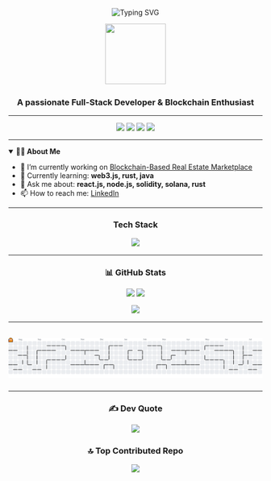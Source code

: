<!-- Banner & Typing -->
<p align="center">
<img src="https://readme-typing-svg.demolab.com?font=Fira+Code&size=30&pause=1000&color=F97316&center=true&vCenter=true&width=600&lines=Hi+%F0%9F%91%8B%2C+I'm+Faizan+Shaikh!" alt="Typing SVG" />
</p>
<p align="center">
  <img src="https://media.giphy.com/media/FPbnShq1h1IS5FQyPD/giphy.gif" width="120" height="120"/>
</p>

<h3 align="center">A passionate Full-Stack Developer & Blockchain Enthusiast</h3>

---

<!-- Links & Socials -->
<p align="center">
  <a href="https://twitter.com/faizanshai57592"><img src="https://skillicons.dev/icons?i=twitter" height="32" /></a>
  <a href="https://www.linkedin.com/in/faizan-shaikh-7668b6232"><img src="https://skillicons.dev/icons?i=linkedin" height="32" /></a>
  <a href="https://instagram.com/iblamefaizann"><img src="https://skillicons.dev/icons?i=instagram" height="32" /></a>
  <a href="https://leetcode.com/u/hlyjj0obae/"><img src="https://skillicons.dev/icons?i=leetcode" height="32" /></a>
</p>

---

<!-- About Me -->
<details open>
  <summary><b>👨‍💻 About Me</b></summary>
  
- 🔭 I’m currently working on [Blockchain-Based Real Estate Marketplace](https://github.com/faizan689/Blockchain-Based-Real-Estate-Marketplace-)
- 🌱 Currently learning: **web3.js, rust, java**
- 💬 Ask me about: **react.js, node.js, solidity, solana, rust**
- 📫 How to reach me: [LinkedIn](https://www.linkedin.com/in/faizan-shaikh-7668b6232)
</details>

---

<!-- Skills -->
<h3 align="center">Tech Stack</h3>
<p align="center">
  <img src="https://skillicons.dev/icons?i=js,ts,react,nextjs,nodejs,nestjs,redux,solidity,java,rust,python,html,css,tailwind,figma,postgres,mongodb,mysql,aws,docker,kubernetes,linux,nginx,git,firebase,appwrite,chartjs" />
</p>

---

<!-- Stats Section (Aesthetic Cards) -->
<h3 align="center">📊 GitHub Stats</h3>
<p align="center">
  <img src="https://github-readme-stats.vercel.app/api?username=faizan689&theme=radical&show_icons=true&hide_border=true&border_radius=20" height="180"/>
  <img src="https://github-readme-streak-stats.herokuapp.com?user=faizan689&theme=radical&hide_border=true&border_radius=20" height="180"/>
</p>
<p align="center">
  <img src="https://github-readme-stats.vercel.app/api/top-langs/?username=faizan689&theme=radical&layout=compact&hide_border=true&border_radius=20" height="180"/>
</p>

---

<!-- Snake Game -->
<br clear="both">

<picture>
  <source media="(prefers-color-scheme: dark)" srcset="https://raw.githubusercontent.com/faizan689/faizan689/output/pacman-contribution-graph-dark.svg">
  <source media="(prefers-color-scheme: light)" srcset="https://raw.githubusercontent.com/faizan689/faizan689/output/pacman-contribution-graph.svg">
  <img alt="pacman contribution graph" src="https://raw.githubusercontent.com/faizan689/faizan689/output/pacman-contribution-graph.svg">
</picture>

###

---

<!-- Quotes and Top Repo -->
<h3 align="center">✍️ Dev Quote</h3>
<p align="center">
  <img src="https://quotes-github-readme.vercel.app/api?type=horizontal&theme=radical" height="70"/>
</p>
<h3 align="center">🔝 Top Contributed Repo</h3>
<p align="center">
  <img src="https://github-contributor-stats.vercel.app/api?username=faizan689&limit=5&theme=dark&combine_all_yearly_contributions=true" height="140"/>
</p>
